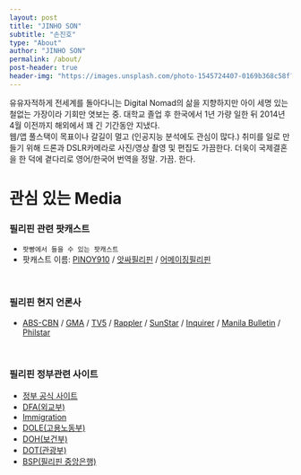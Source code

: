 ```yaml
---
layout: post
title: "JINHO SON"
subtitle: "손진호"
type: "About"
author: "JINHO SON"
permalink: /about/
post-header: true
header-img: "https://images.unsplash.com/photo-1545724407-0169b368c58f?ixlib=rb-1.2.1&ixid=eyJhcHBfaWQiOjEyMDd9&auto=format&fit=crop&w=1000&q=80"
---
```


유유자적하게 전세계를 돌아다니는 Digital Nomad의 삶을 지향하지만 아이 세명 있는 철없는 가장이라 기회만 엿보는 중. 대학교 졸업 후 한국에서 1년 가량 일한 뒤 2014년 4월 이전까지
해외에서 꽤 긴 기간동안 지냈다.
<br />
웹/앱 풀스택이 목표이나 갈길이 멀고 (인공지능 분석에도 관심이 많다.) 취미를 일로 만들기 위해 드론과 DSLR카메라로 사진/영상 촬영 및 편집도 가끔한다.
더욱이 국제결혼을 한 덕에 곁다리로 영어/한국어 번역을 정말. 가끔. 한다.

# 관심 있는 Media
### 필리핀 관련 팟캐스트

- `팟빵에서 들을 수 있는 팟캐스트`
- 팟캐스트 이름: [PINOY910](http://www.podbbang.com/ch/14221) / [앗싸필리핀](http://www.podbbang.com/ch/7417) / [어메이징필리핀](http://www.podbbang.com/ch/9325)

<br />

### 필리핀 현지 언론사

- [ABS-CBN](https://www.abs-cbn.com/) / [GMA](https://www.gmanetwork.com/) / [TV5](http://www.tv5.com.ph/) / [Rappler](https://www.rappler.com/) / [SunStar](https://www.sunstar.com.ph/) / [Inquirer](https://www.inquirer.net/) / [Manila Bulletin](https://mb.com.ph/) / [Philstar](https://www.philstar.com/)

<br />

### 필리핀 정부관련 사이트

- [정부 공식 사이트](https://www.gov.ph/)
- [DFA(외교부)](https://dfa.gov.ph/)
- [Immigration](http://immigration.gov.ph/)
- [DOLE(고용노동부)](http://www.dole.gov.ph/)
- [DOH(보건부)](www.doh.gov.ph/)
- [DOT(관광부)](www.tourism.gov.ph/)
- [BSP(필리핀 중앙은행)](www.bsp.gov.ph/)


<br />